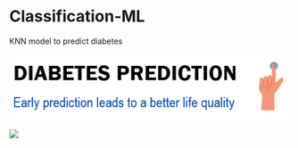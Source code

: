 # Classification-ML
 KNN model to predict diabetes

![Screenshot](image.png)

<img src="relative/path/in/repository/to/image.png" width="128"/>

